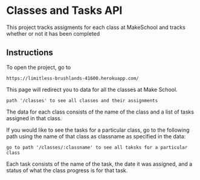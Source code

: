 # Classes and Tasks API

This project tracks assigments for each class at MakeSchool 
and tracks whether or not it has been completed

## Instructions

To open the project, go to 
```
https://limitless-brushlands-41600.herokuapp.com/
```

This page will redirect you to data for all the classes at Make School.
```
path '/classes' to see all classes and their assignments
```
The data for each class consists of the name of the class and
a list of tasks assigned in that class.


If you would like to see the tasks for a particular class, 
go to the following path using the name of that class as classname 
as specified in the data:
```
go to path '/classes/:classname' to see all taksks for a particular class
```

Each task consists of the name of the task, the date it was assigned, 
and a status of what the class progress is for that task.

